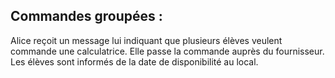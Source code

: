 ##  Commandes groupées :

Alice reçoit un message lui indiquant que plusieurs élèves veulent commande une calculatrice. Elle passe la commande auprès du fournisseur. Les élèves sont informés de la date de disponibilité au local.
